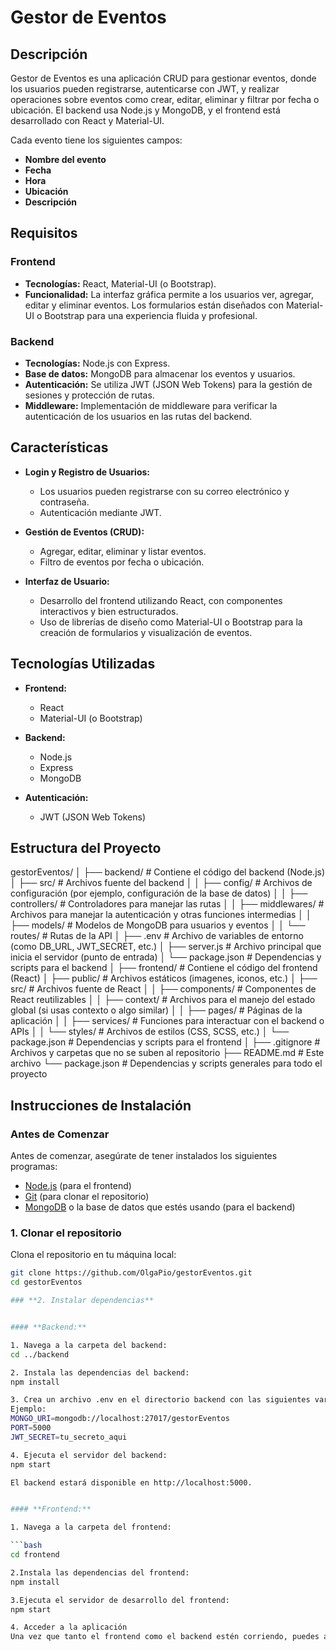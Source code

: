 # **Gestor de Eventos**

## **Descripción**
Gestor de Eventos es una aplicación CRUD para gestionar eventos, donde los usuarios pueden registrarse, autenticarse con JWT, y realizar operaciones sobre eventos como crear, editar, eliminar y filtrar por fecha o ubicación. El backend usa Node.js y MongoDB, y el frontend está desarrollado con React y Material-UI.


Cada evento tiene los siguientes campos:
- **Nombre del evento**
- **Fecha**
- **Hora**
- **Ubicación**
- **Descripción**

## **Requisitos**

### **Frontend**
- **Tecnologías:** React, Material-UI (o Bootstrap).
- **Funcionalidad:** La interfaz gráfica permite a los usuarios ver, agregar, editar y eliminar eventos. Los formularios están diseñados con Material-UI o Bootstrap para una experiencia fluida y profesional.

### **Backend**
- **Tecnologías:** Node.js con Express.
- **Base de datos:** MongoDB para almacenar los eventos y usuarios.
- **Autenticación:** Se utiliza JWT (JSON Web Tokens) para la gestión de sesiones y protección de rutas.
- **Middleware:** Implementación de middleware para verificar la autenticación de los usuarios en las rutas del backend.

## **Características**

- **Login y Registro de Usuarios:**
  - Los usuarios pueden registrarse con su correo electrónico y contraseña.
  - Autenticación mediante JWT.
  
- **Gestión de Eventos (CRUD):**
  - Agregar, editar, eliminar y listar eventos.
  - Filtro de eventos por fecha o ubicación.
  
- **Interfaz de Usuario:**
  - Desarrollo del frontend utilizando React, con componentes interactivos y bien estructurados.
  - Uso de librerías de diseño como Material-UI o Bootstrap para la creación de formularios y visualización de eventos.

## **Tecnologías Utilizadas**

- **Frontend:**
  - React
  - Material-UI (o Bootstrap)
  
- **Backend:**
  - Node.js
  - Express
  - MongoDB
  
- **Autenticación:**
  - JWT (JSON Web Tokens)

## **Estructura del Proyecto**

gestorEventos/
│
├── backend/             # Contiene el código del backend (Node.js)
│   ├── src/             # Archivos fuente del backend
│   │   ├── config/      # Archivos de configuración (por ejemplo, configuración de la base de datos)
│   │   ├── controllers/ # Controladores para manejar las rutas
│   │   ├── middlewares/ # Archivos para manejar la autenticación y otras funciones intermedias
│   │   ├── models/      # Modelos de MongoDB para usuarios y eventos
│   │   └── routes/      # Rutas de la API
│   ├── .env             # Archivo de variables de entorno (como DB_URL, JWT_SECRET, etc.)
│   ├── server.js        # Archivo principal que inicia el servidor (punto de entrada)
│   └── package.json     # Dependencias y scripts para el backend
│
├── frontend/            # Contiene el código del frontend (React)
│   ├── public/          # Archivos estáticos (imagenes, iconos, etc.)
│   ├── src/             # Archivos fuente de React
│   │   ├── components/  # Componentes de React reutilizables
│   │   ├── context/     # Archivos para el manejo del estado global (si usas contexto o algo similar)
│   │   ├── pages/       # Páginas de la aplicación
│   │   ├── services/    # Funciones para interactuar con el backend o APIs
│   │   └── styles/      # Archivos de estilos (CSS, SCSS, etc.)
│   └── package.json     # Dependencias y scripts para el frontend
│
├── .gitignore           # Archivos y carpetas que no se suben al repositorio
├── README.md            # Este archivo
└── package.json         # Dependencias y scripts generales para todo el proyecto




## **Instrucciones de Instalación**

### **Antes de Comenzar**

Antes de comenzar, asegúrate de tener instalados los siguientes programas:

- [Node.js](https://nodejs.org/) (para el frontend)
- [Git](https://git-scm.com/) (para clonar el repositorio)
- [MongoDB](https://www.mongodb.com/) o la base de datos que estés usando (para el backend)

### 1. **Clonar el repositorio**

Clona el repositorio en tu máquina local:

```bash
git clone https://github.com/OlgaPio/gestorEventos.git
cd gestorEventos

### **2. Instalar dependencias**


#### **Backend:**

1. Navega a la carpeta del backend:
cd ../backend

2. Instala las dependencias del backend:
npm install

3. Crea un archivo .env en el directorio backend con las siguientes variables de entorno:
Ejemplo:
MONGO_URI=mongodb://localhost:27017/gestorEventos
PORT=5000
JWT_SECRET=tu_secreto_aqui

4. Ejecuta el servidor del backend:
npm start

El backend estará disponible en http://localhost:5000.


#### **Frontend:**

1. Navega a la carpeta del frontend:

```bash
cd frontend

2.Instala las dependencias del frontend:
npm install

3.Ejecuta el servidor de desarrollo del frontend:
npm start

4. Acceder a la aplicación
Una vez que tanto el frontend como el backend estén corriendo, puedes acceder a la aplicación en tu navegador en http://localhost:3000.


